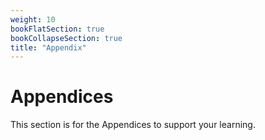 ```yaml
---
weight: 10
bookFlatSection: true
bookCollapseSection: true
title: "Appendix"
---
```


# Appendices

This section is for the Appendices to support your learning.
